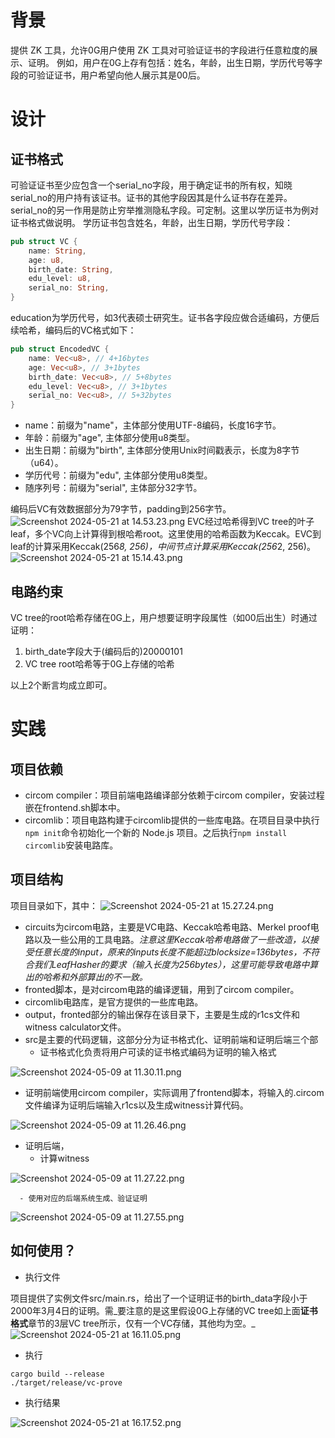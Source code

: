 # 背景
提供 ZK 工具，允许0G用户使用 ZK 工具对可验证证书的字段进行任意粒度的展示、证明。
例如，用户在0G上存有包括：姓名，年龄，出生日期，学历代号等字段的可验证证书，用户希望向他人展示其是00后。
# 设计
## 证书格式
可验证证书至少应包含一个serial_no字段，用于确定证书的所有权，知晓serial_no的用户持有该证书。证书的其他字段因其是什么证书存在差异。serial_no的另一作用是防止穷举推测隐私字段。可定制。这里以学历证书为例对证书格式做说明。
学历证书包含姓名，年龄，出生日期，学历代号字段：
```rust
pub struct VC {
    name: String,
    age: u8,
    birth_date: String,
    edu_level: u8,
    serial_no: String,
}
```
education为学历代号，如3代表硕士研究生。证书各字段应做合适编码，方便后续哈希，编码后的VC格式如下：
```rust
pub struct EncodedVC {
    name: Vec<u8>, // 4+16bytes
    age: Vec<u8>, // 3+1bytes
    birth_date: Vec<u8>, // 5+8bytes
    edu_level: Vec<u8>, // 3+1bytes
    serial_no: Vec<u8>, // 5+32bytes
}
```

- name：前缀为"name"，主体部分使用UTF-8编码，长度16字节。
- 年龄：前缀为"age", 主体部分使用u8类型。
- 出生日期：前缀为"birth", 主体部分使用Unix时间戳表示，长度为8字节（u64）。
- 学历代号：前缀为"edu", 主体部分使用u8类型。
- 随序列号：前缀为"serial", 主体部分32字节。

编码后VC有效数据部分为79字节，padding到256字节。
![Screenshot 2024-05-21 at 14.53.23.png](https://cdn.nlark.com/yuque/0/2024/png/2564997/1716274410323-b8a8e4fd-f9c2-4e48-9336-e34f43ee3468.png#averageHue=%23ededed&clientId=u4e87bca3-f673-4&from=drop&id=ub57c7a25&originHeight=286&originWidth=2344&originalType=binary&ratio=2&rotation=0&showTitle=false&size=133204&status=done&style=none&taskId=ude550725-cda6-40f7-b45d-11e6a6e2a3d&title=)
EVC经过哈希得到VC tree的叶子leaf，多个VC向上计算得到根哈希root。这里使用的哈希函数为Keccak。EVC到leaf的计算采用Keccak(256*8, 256)，中间节点计算采用Keccak(256*2, 256)。
![Screenshot 2024-05-21 at 15.14.43.png](https://cdn.nlark.com/yuque/0/2024/png/2564997/1716275690140-ed2a21fa-24e5-4950-af8e-569291af3fd3.png#averageHue=%23f4f4f4&clientId=u4e87bca3-f673-4&from=drop&id=ue90c49cb&originHeight=1024&originWidth=1652&originalType=binary&ratio=2&rotation=0&showTitle=false&size=271073&status=done&style=none&taskId=u5071e7dd-9ca0-4985-a2de-81f78e32398&title=)
## 电路约束
VC tree的root哈希存储在0G上，用户想要证明字段属性（如00后出生）时通过证明：

1. birth_date字段大于(编码后的)20000101
2. VC tree root哈希等于0G上存储的哈希

以上2个断言均成立即可。
# 实践
## 项目依赖

- circom compiler：项目前端电路编译部分依赖于circom compiler，安装过程嵌在frontend.sh脚本中。
- circomlib：项目电路构建于circomlib提供的一些库电路。在项目目录中执行`npm init`命令初始化一个新的 Node.js 项目。之后执行`npm install circomlib`安装电路库。
## 项目结构
项目目录如下，其中：
![Screenshot 2024-05-21 at 15.27.24.png](https://cdn.nlark.com/yuque/0/2024/png/2564997/1716276450567-4af591fd-bdd0-453a-9055-a2da39ae3611.png#averageHue=%23222222&clientId=u4e87bca3-f673-4&from=drop&height=264&id=w2B6T&originHeight=668&originWidth=382&originalType=binary&ratio=2&rotation=0&showTitle=false&size=71638&status=done&style=none&taskId=ue3ac2436-99f1-4814-967f-3d367829a99&title=&width=151)

- circuits为circom电路，主要是VC电路、Keccak哈希电路、Merkel proof电路以及一些公用的工具电路。_注意这里Keccak哈希电路做了一些改造，以接受任意长度的input，原来的inputs长度不能超过blocksize=136bytes，不符合我们LeafHasher的要求（输入长度为256bytes），这里可能导致电路中算出的哈希和外部算出的不一致。_
- fronted脚本，是对circom电路的编译逻辑，用到了circom compiler。
- circomlib电路库，是官方提供的一些库电路。
- output，fronted部分的输出保存在该目录下，主要是生成的r1cs文件和witness calculator文件。
- src是主要的代码逻辑，这部分分为证书格式化、证明前端和证明后端三个部
   - 证书格式化负责将用户可读的证书格式编码为证明的输入格式

![Screenshot 2024-05-09 at 11.30.11.png](https://cdn.nlark.com/yuque/0/2024/png/2564997/1715225416624-cd4eccac-b57f-4259-9f2f-c4d0a00d2fd3.png#averageHue=%23202020&clientId=u0ea9e388-7d30-4&from=drop&height=265&id=IR3jk&originHeight=802&originWidth=566&originalType=binary&ratio=2&rotation=0&showTitle=false&size=104145&status=done&style=none&taskId=u41eabfd8-725c-4229-9eaa-9df3b302d0f&title=&width=187)

   - 证明前端使用circom compiler，实际调用了frontend脚本，将输入的.circom文件编译为证明后端输入r1cs以及生成witness计算代码。

![Screenshot 2024-05-09 at 11.26.46.png](https://cdn.nlark.com/yuque/0/2024/png/2564997/1715225211681-58413ad2-26db-4ea1-9f99-8ce7aa10a45d.png#averageHue=%23212120&clientId=u0ea9e388-7d30-4&from=drop&id=DFu7U&originHeight=638&originWidth=1472&originalType=binary&ratio=2&rotation=0&showTitle=false&size=177097&status=done&style=none&taskId=ufbabe0be-9c53-4ac0-ba19-09edd8bb94c&title=)

   - 证明后端，
      - 计算witness

![Screenshot 2024-05-09 at 11.27.22.png](https://cdn.nlark.com/yuque/0/2024/png/2564997/1715225247798-3ae3a8b7-b18f-416c-b905-619f79f19b0d.png#averageHue=%23212121&clientId=u0ea9e388-7d30-4&from=drop&id=b7UeQ&originHeight=764&originWidth=1404&originalType=binary&ratio=2&rotation=0&showTitle=false&size=201009&status=done&style=none&taskId=u59ca33df-76b5-4125-9f29-6d8a3426f8f&title=)

      - 使用对应的后端系统生成、验证证明

![Screenshot 2024-05-09 at 11.27.55.png](https://cdn.nlark.com/yuque/0/2024/png/2564997/1715225280505-dc10d153-ed48-4ec8-8ebc-6c76445169c6.png#averageHue=%23202020&clientId=u0ea9e388-7d30-4&from=drop&id=YUEta&originHeight=450&originWidth=1490&originalType=binary&ratio=2&rotation=0&showTitle=false&size=125116&status=done&style=none&taskId=u2652a4b9-0731-4ee5-9e1e-f706f1eac2a&title=)
## 如何使用？

- 执行文件

项目提供了实例文件src/main.rs，给出了一个证明证书的birth_data字段小于2000年3月4日的证明。需_要注意的是这里假设0G上存储的VC tree如上面**证书格式**章节的3层VC tree所示，仅有一个VC存储，其他均为空。_
![Screenshot 2024-05-21 at 16.11.05.png](https://cdn.nlark.com/yuque/0/2024/png/2564997/1716279070689-fd4213bf-3687-4ee2-9b87-d46d1baa7309.png#averageHue=%23212121&clientId=u4e87bca3-f673-4&from=drop&id=u0e839476&originHeight=1412&originWidth=1094&originalType=binary&ratio=2&rotation=0&showTitle=false&size=336891&status=done&style=none&taskId=uf8657e54-fbe1-407e-8730-fa69e377041&title=)

- 执行
```shell
cargo build --release
./target/release/vc-prove
```

- 执行结果

![Screenshot 2024-05-21 at 16.17.52.png](https://cdn.nlark.com/yuque/0/2024/png/2564997/1716279477603-cf1932ff-9cf0-46a5-966d-489a5e8ed514.png#averageHue=%23010100&clientId=u4e87bca3-f673-4&from=drop&id=udcb0fb02&originHeight=734&originWidth=3022&originalType=binary&ratio=2&rotation=0&showTitle=false&size=855655&status=done&style=none&taskId=u435678ac-d720-4cbe-886d-5208184de22&title=)
